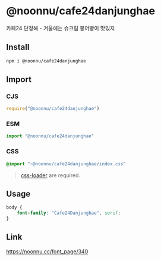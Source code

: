 # @noonnu/cafe24danjunghae
카페24 단정해 - 겨울에는 슈크림 붕어빵이 맛있지

## Install
```sh
npm i @noonnu/cafe24danjunghae
```
## Import
### CJS
```js
require("@noonnu/cafe24danjunghae")
```
### ESM
```js
import "@noonnu/cafe24danjunghae"
```
### CSS 
```css
@import "~@noonnu/cafe24danjunghae/index.css"
```
> [css-loader](https://github.com/webpack-contrib/css-loader) are required.

## Usage
```css
body {
    font-family: "Cafe24Danjunghae", serif;
}
```

## Link
https://noonnu.cc/font_page/340